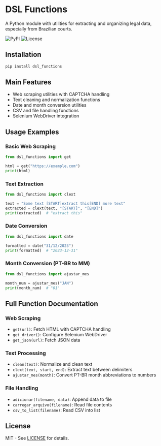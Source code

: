 # DSL Functions

A Python module with utilities for extracting and organizing legal data, especially from Brazilian courts.

![PyPI](https://img.shields.io/pypi/v/dsl_functions)
![License](https://img.shields.io/pypi/l/dsl_functions)

## Installation

```bash
pip install dsl_functions
```

## Main Features

- Web scraping utilities with CAPTCHA handling
- Text cleaning and normalization functions
- Date and month conversion utilities
- CSV and file handling functions
- Selenium WebDriver integration

## Usage Examples

### Basic Web Scraping
```python
from dsl_functions import get

html = get("https://example.com")
print(html)
```

### Text Extraction
```python
from dsl_functions import clext

text = "Some text [START]extract this[END] more text"
extracted = clext(text, "[START]", "[END]")
print(extracted)  # "extract this"
```

### Date Conversion
```python
from dsl_functions import date

formatted = date("31/12/2023")
print(formatted)  # "2023-12-31"
```

### Month Conversion (PT-BR to MM)
```python
from dsl_functions import ajustar_mes

month_num = ajustar_mes("JAN")
print(month_num)  # "01"
```

## Full Function Documentation

### Web Scraping
- `get(url)`: Fetch HTML with CAPTCHA handling
- `get_driver()`: Configure Selenium WebDriver
- `get_json(url)`: Fetch JSON data

### Text Processing
- `clean(text)`: Normalize and clean text
- `clext(text, start, end)`: Extract text between delimiters
- `ajustar_mes(month)`: Convert PT-BR month abbreviations to numbers

### File Handling
- `adicionar(filename, data)`: Append data to file
- `carregar_arquivo(filename)`: Read file contents
- `csv_to_list(filename)`: Read CSV into list

## License

MIT - See [LICENSE](LICENSE) for details.
